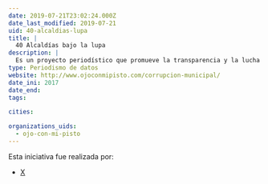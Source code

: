 ```yaml
---
date: 2019-07-21T23:02:24.000Z
date_last_modified: 2019-07-21
uid: 40-alcaldias-lupa
title: |
  40 Alcaldías bajo la lupa
description: |
  Es un proyecto periodístico que promueve la transparencia y la lucha contra la corrupción, fiscaliza cómo usan los gobiernos locales los fondos municipales y fomenta la participación ciudadana.
type: Periodismo de datos
website: http://www.ojoconmipisto.com/corrupcion-municipal/
date_ini: 2017
date_end: 
tags:

cities: 

organizations_uids:
  - ojo-con-mi-pisto
---
```


Esta iniciativa fue realizada por:

- [X](/organizaciones/ojo-con-mi-pisto)
